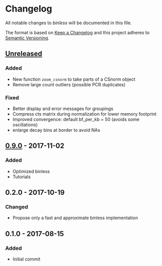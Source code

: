 # Changelog
All notable changes to *binless* will be documented in this file.

The format is based on [Keep a Changelog](http://keepachangelog.com/en/1.0.0/)
and this project adheres to [Semantic Versioning](http://semver.org/spec/v2.0.0.html).

## [Unreleased]
### Added
- New function `zoom_csnorm` to take parts of a CSnorm object
- Remove large count outliers (possible PCR duplicates)
### Fixed
- Better display and error messages for groupings
- Compress cts matrix during normalization for lower memory footprint
- Improved convergence: default bf_per_kb = 50 (avoids some oscillations)
- enlarge decay bins at border to avoid NAs

## [0.9.0] - 2017-11-02
### Added
- Optimized binless
- Tutorials

## 0.2.0 - 2017-10-19
### Changed
- Propose only a fast and approximate binless implementation

## 0.1.0 - 2017-08-15
### Added
- Initial commit


[Unreleased]: https://github.com/3DGenomes/csnorm/compare/v0.9.0...HEAD
[0.9.0]: https://github.com/3DGenomes/csnorm/compare/v0.2.0...v0.9.0


